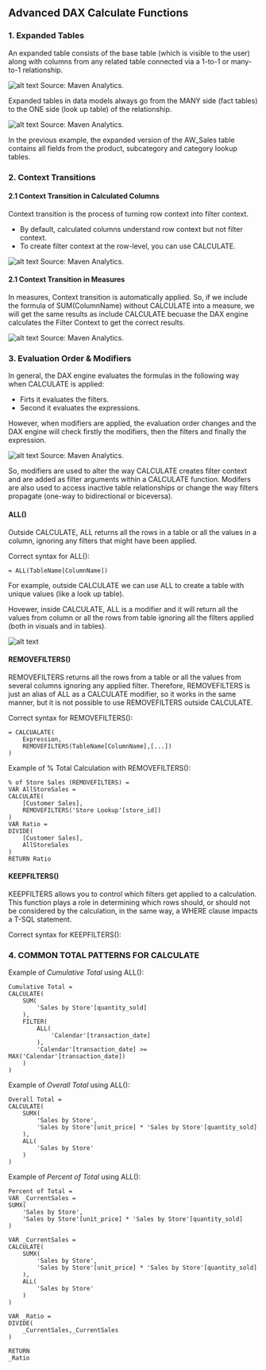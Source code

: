 ## Advanced DAX Calculate Functions 

### 1. Expanded Tables

An expanded table consists of the base table (which is visible to the user) along with columns from any related table connected via a 1-to-1 or many-to-1 relationship.

![alt text](https://github.com/lmendezotero/Power-BI-Resources/blob/main/Advanced%20DAX%20Syntax/Pictures/Expanded_Tables_1.png)
Source: Maven Analytics.

Expanded tables in data models always go from the MANY side (fact tables) to the ONE side (look up table) of the relationship.

![alt text](https://github.com/lmendezotero/Power-BI-Resources/blob/main/Advanced%20DAX%20Syntax/Pictures/Expanded_Tables_2.png)
Source: Maven Analytics.

In the previous example, the expanded version of the AW_Sales table contains all fields from the product, subcategory and category lookup tables.

### 2. Context Transitions

#### 2.1 Context Transition in Calculated Columns
Context transition is the process of turning row context into filter context.
* By default, calculated columns understand row context but not filter context.
* To create filter context at the row-level, you can use CALCULATE.

![alt text](https://github.com/lmendezotero/Power-BI-Resources/blob/main/Advanced%20DAX%20Syntax/Pictures/Context_transition_calculated_columns.png)
Source: Maven Analytics.

#### 2.1 Context Transition in Measures
In measures, Context transition is automatically applied. So, if we include the formula of SUM(ColumnName) without CALCULATE into a measure, we will get the same results as include CALCULATE becuase the DAX engine calculates the Filter Context to get the correct results. 

![alt text](https://github.com/lmendezotero/Power-BI-Resources/blob/main/Advanced%20DAX%20Syntax/Pictures/Context_transition_measures.png)
Source: Maven Analytics.

### 3. Evaluation Order & Modifiers
In general, the DAX engine evaluates the formulas in the following way when CALCULATE is applied:
* Firts it evaluates the filters.
* Second it evaluates the expressions.

However, when modifiers are applied, the evaluation order changes and the DAX engine will check firstly the modifiers, then the filters and finally the expression.

![alt text](https://github.com/lmendezotero/Power-BI-Resources/blob/main/Advanced%20DAX%20Syntax/Pictures/Evaluation_Order.png)
Source: Maven Analytics.

So, modifiers are used to alter the way CALCULATE creates filter context and are added as filter arguments within a CALCULATE function. Modifers are also used to access inactive table relationships or change the way filters propagate (one-way to bidirectional or biceversa).

#### ALL()
Outside CALCULATE, ALL returns all the rows in a table or all the values in a column, ignoring any filters that might have been applied.

Correct syntax for ALL():

    = ALL(TableName[ColumnName])

For example, outside CALCULATE we can use ALL to create a table with unique values (like a look up table).

Hovewer, inside CALCULATE, ALL is a modifier and it will return all the values from column or all the rows from table ignoring all the filters applied (both in visuals and in tables).

![alt text](https://github.com/lmendezotero/Power-BI-Resources/blob/main/Advanced%20DAX%20Syntax/Pictures/ALL_Example.png)


#### REMOVEFILTERS()
REMOVEFILTERS returns all the rows from a table or all the values from several columns ignoring any applied filter.
Therefore, REMOVEFILTERS is just an alias of ALL as a CALCULATE modifier, so it works in the same manner, but it is not possible to use REMOVEFILTERS outside CALCULATE.

Correct syntax for REMOVEFILTERS():

    = CALCUALATE(
        Expression,
        REMOVEFILTERS(TableName[ColumnName],[...])
    )

Example of % Total Calculation with REMOVEFILTERS():

    % of Store Sales (REMOVEFILTERS) = 
    VAR AllStoreSales = 
    CALCULATE(
        [Customer Sales],
        REMOVEFILTERS('Store Lookup'[store_id])
    )
    VAR Ratio = 
    DIVIDE(
        [Customer Sales],
        AllStoreSales
    )
    RETURN Ratio

#### KEEPFILTERS()
KEEPFILTERS allows you to control which filters get applied to a calculation.
This function plays a role in determining which rows should, or should not be considered by the calculation, in the same way, a WHERE clause impacts a T-SQL statement.

Correct syntax for KEEPFILTERS():



### 4. COMMON TOTAL PATTERNS FOR CALCULATE

Example of *Cumulative Total* using ALL():

    Cumulative Total = 
    CALCULATE(
        SUM(
            'Sales by Store'[quantity_sold]
        ),
        FILTER(
            ALL(
                'Calendar'[transaction_date]
            ),
            'Calendar'[transaction_date] >= MAX('Calendar'[transaction_date])
        )
    )

Example of *Overall Total* using ALL():

    Overall Total = 
    CALCULATE(
        SUMX(
            'Sales by Store',
            'Sales by Store'[unit_price] * 'Sales by Store'[quantity_sold]
        ),
        ALL(
            'Sales by Store'
        )
    )

Example of *Percent of Total* using ALL():

    Percent of Total = 
    VAR _CurrentSales = 
    SUMX(
        'Sales by Store',
        'Sales by Store'[unit_price] * 'Sales by Store'[quantity_sold]
    )

    VAR _CurrentSales =
    CALCULATE(
        SUMX(
            'Sales by Store',
            'Sales by Store'[unit_price] * 'Sales by Store'[quantity_sold]
        ),
        ALL(
            'Sales by Store'
        )
    ) 

    VAR _Ratio = 
    DIVIDE(
        _CurrentSales,_CurrentSales
    )

    RETURN
    _Ratio
